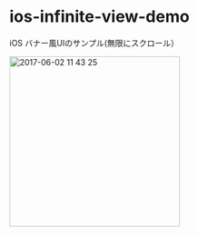# ios-infinite-view-demo
iOS バナー風UIのサンプル(無限にスクロール）

<img width="300" alt="2017-06-02 11 43 25" src="https://cloud.githubusercontent.com/assets/9479568/26708753/bbbcfcf4-4788-11e7-8ec0-208b0cb1977a.png">
